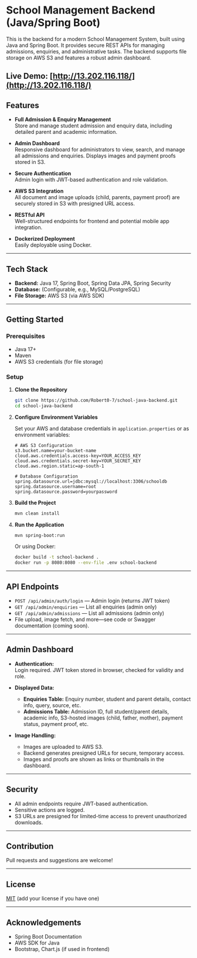 # School Management Backend (Java/Spring Boot)

This is the backend for a modern School Management System, built using Java and Spring Boot. It provides secure REST APIs for managing admissions, enquiries, and administrative tasks. The backend supports file storage on AWS S3 and features a robust admin dashboard.

**Live Demo:** [http://13.202.116.118/](http://13.202.116.118/)  
---

## Features

- **Full Admission & Enquiry Management**  
  Store and manage student admission and enquiry data, including detailed parent and academic information.

- **Admin Dashboard**  
  Responsive dashboard for administrators to view, search, and manage all admissions and enquiries. Displays images and payment proofs stored in S3.

- **Secure Authentication**  
  Admin login with JWT-based authentication and role validation.

- **AWS S3 Integration**  
  All document and image uploads (child, parents, payment proof) are securely stored in S3 with presigned URL access.

- **RESTful API**  
  Well-structured endpoints for frontend and potential mobile app integration.

- **Dockerized Deployment**  
  Easily deployable using Docker.

---

## Tech Stack

- **Backend:** Java 17, Spring Boot, Spring Data JPA, Spring Security
- **Database:** (Configurable, e.g., MySQL/PostgreSQL)
- **File Storage:** AWS S3 (via AWS SDK)


---

## Getting Started

### Prerequisites

- Java 17+
- Maven
- AWS S3 credentials (for file storage)

### Setup

1. **Clone the Repository**
   ```bash
   git clone https://github.com/Robert0-7/school-java-backend.git
   cd school-java-backend
   ```

2. **Configure Environment Variables**

   Set your AWS and database credentials in `application.properties` or as environment variables:
   ```
   # AWS S3 Configuration
   s3.bucket.name=your-bucket-name
   cloud.aws.credentials.access-key=YOUR_ACCESS_KEY
   cloud.aws.credentials.secret-key=YOUR_SECRET_KEY
   cloud.aws.region.static=ap-south-1

   # Database Configuration
   spring.datasource.url=jdbc:mysql://localhost:3306/schooldb
   spring.datasource.username=root
   spring.datasource.password=yourpassword
   ```

3. **Build the Project**
   ```bash
   mvn clean install
   ```

4. **Run the Application**
   ```bash
   mvn spring-boot:run
   ```
   Or using Docker:
   ```bash
   docker build -t school-backend .
   docker run -p 8080:8080 --env-file .env school-backend
   ```

---

## API Endpoints

- `POST /api/admin/auth/login` — Admin login (returns JWT token)
- `GET /api/admin/enquiries` — List all enquiries (admin only)
- `GET /api/admin/admissions` — List all admissions (admin only)
- File upload, image fetch, and more—see code or Swagger documentation (coming soon).

---

## Admin Dashboard

- **Authentication:**  
  Login required. JWT token stored in browser, checked for validity and role.

- **Displayed Data:**  
  - **Enquiries Table:** Enquiry number, student and parent details, contact info, query, source, etc.
  - **Admissions Table:** Admission ID, full student/parent details, academic info, S3-hosted images (child, father, mother), payment status, payment proof, etc.

- **Image Handling:**  
  - Images are uploaded to AWS S3.
  - Backend generates presigned URLs for secure, temporary access.
  - Images and proofs are shown as links or thumbnails in the dashboard.

---

## Security

- All admin endpoints require JWT-based authentication.
- Sensitive actions are logged.
- S3 URLs are presigned for limited-time access to prevent unauthorized downloads.

---

## Contribution

Pull requests and suggestions are welcome!

---

## License

[MIT](LICENSE) (add your license if you have one)

---

## Acknowledgements

- Spring Boot Documentation
- AWS SDK for Java
- Bootstrap, Chart.js (if used in frontend)

